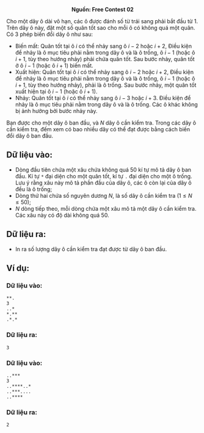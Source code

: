 **<center>Nguồn:  Free Contest 02</center>**

Cho một dãy ô dài vô hạn, các ô được đánh số từ trái sang phải bắt đầu từ $1$. Trên dãy ô này, đặt một số quân tốt sao cho mỗi ô có không quá một quân. Có $3$ phép biến đổi dãy ô như sau:
- Biến mất: Quân tốt tại ô $i$ có thể nhảy sang ô $i-2$ hoặc $i+2$, Điều kiện để nhảy là ô mục tiêu phải nằm trong dãy ô và là ô trống, ô $i-1$ (hoặc ô $i+1$, tùy theo hướng nhảy) phải chứa quân tốt. Sau bước nhảy, quân tốt ở ô $i-1$ (hoặc ô $i+1$) biến mất.
- Xuất hiện: Quân tốt tại ô $i$ có thể nhảy sang ô $i-2$ hoặc $i+2$, Điều kiện để nhảy là ô mục tiêu phải nằm trong dãy ô và là ô trống, ô $i-1$ (hoặc ô $i+1$, tùy theo hướng nhảy), phải là ô trống. Sau bước nhảy, một quân tốt xuất hiện tại ô $i-1$ (hoặc ô $i+1$).
- Nhảy: Quân tốt tại ô $i$ có thể nhảy sang ô $i-3$ hoặc $i+3$. Điều kiện để nhảy là ô mục tiêu phải nằm trong dãy ô và là ô trống. Các ô khác không bị ảnh hưởng bởi bước nhảy này.

Bạn được cho một dãy ô ban đầu, và $N$ dãy ô cần kiểm tra. Trong các dãy ô cần kiểm tra, đếm xem có bao nhiều dãy có thể đạt được bằng cách biến đổi dãy ô ban đầu.

## Dữ liệu vào:
- Dòng đầu tiên chứa một xâu chứa không quá $50$ kí tự mô tả dãy ô ban đầu. Kí tự `*` đại diện cho một quân tốt, kí tự `.` đại diện cho một ô trống. Lưu ý rằng xâu này mô tả phần đầu của dãy ô, các ô còn lại của dãy ô đều là ô trống;
- Dòng thứ hai chứa số nguyên dương $N$, là số dãy ô cần kiểm tra $(1 ≤ N ≤ 50)$;
- $N$ dòng tiếp theo, mỗi dòng chứa một xâu mô tả một dãy ô cần kiểm tra. Các xâu này có độ dài không quá $50$.

## Dữ liệu ra:
- In ra số lượng dãy ô cần kiểm tra đạt được từ dãy ô ban đầu.

## Ví dụ:
### Dữ liệu vào:
```
**.
3
..*
*.**
.*.*
```

### Dữ liệu ra:
```
3
```

### Dữ liệu vào:
```
..***
3
..****..*
..***....
..****
```

### Dữ liệu ra:
```
2
```